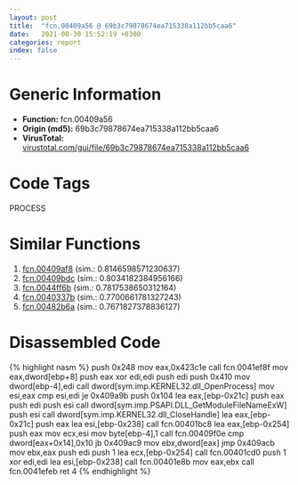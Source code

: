 ```yaml
---
layout: post
title:  "fcn.00409a56 @ 69b3c79878674ea715338a112bb5caa6"
date:   2021-08-30 15:52:19 +0300
categories: report
index: false
---
```


# Generic Information
- **Function:** fcn.00409a56
- **Origin (md5):** 69b3c79878674ea715338a112bb5caa6
- **VirusTotal:** [virustotal.com/gui/file/69b3c79878674ea715338a112bb5caa6][virustotal_ref]

# Code Tags
<span class="tag" id="PROCESS">PROCESS</span>


# Similar Functions

1. [fcn.00409af8][similar_1_ref] (sim.: 0.8146598571230637)
2. [fcn.00409bdc][similar_2_ref] (sim.: 0.8034182384956166)
3. [fcn.0044ff6b][similar_3_ref] (sim.: 0.7817538650312164)
4. [fcn.0040337b][similar_4_ref] (sim.: 0.7700661781327243)
5. [fcn.00482b6a][similar_5_ref] (sim.: 0.7671827378836127)


# Disassembled Code

{% highlight nasm %}
push 0x248
mov eax,0x423c1e
call fcn.0041ef8f
mov eax,dword[ebp+8]
push eax
xor edi,edi
push edi
push 0x410
mov dword[ebp-4],edi
call dword[sym.imp.KERNEL32.dll_OpenProcess]
mov esi,eax
cmp esi,edi
je 0x409a9b
push 0x104
lea eax,[ebp-0x21c]
push eax
push edi
push esi
call dword[sym.imp.PSAPI.DLL_GetModuleFileNameExW]
push esi
call dword[sym.imp.KERNEL32.dll_CloseHandle]
lea eax,[ebp-0x21c]
push eax
lea esi,[ebp-0x238]
call fcn.00401bc8
lea eax,[ebp-0x254]
push eax
mov ecx,esi
mov byte[ebp-4],1
call fcn.00409f0e
cmp dword[eax+0x14],0x10
jb 0x409ac9
mov ebx,dword[eax]
jmp 0x409acb
mov ebx,eax
push edi
push 1
lea ecx,[ebp-0x254]
call fcn.00401cd0
push 1
xor edi,edi
lea esi,[ebp-0x238]
call fcn.00401e8b
mov eax,ebx
call fcn.0041efeb
ret 4
{% endhighlight %}


[similar_1_ref]: /report/fcn.00409af8@69b3c79878674ea715338a112bb5caa6
[similar_2_ref]: /report/fcn.00409bdc@69b3c79878674ea715338a112bb5caa6
[similar_3_ref]: /report/fcn.0044ff6b@4fe38de7c6c86a1bad209560fa052231
[similar_4_ref]: /report/fcn.0040337b@0d7eb0bfa8278c92cad79678ce8bc0fd
[similar_5_ref]: /report/fcn.00482b6a@b3771987fba16f4fba07d1109ec72c76
[virustotal_ref]: https://www.virustotal.com/gui/file/69b3c79878674ea715338a112bb5caa6